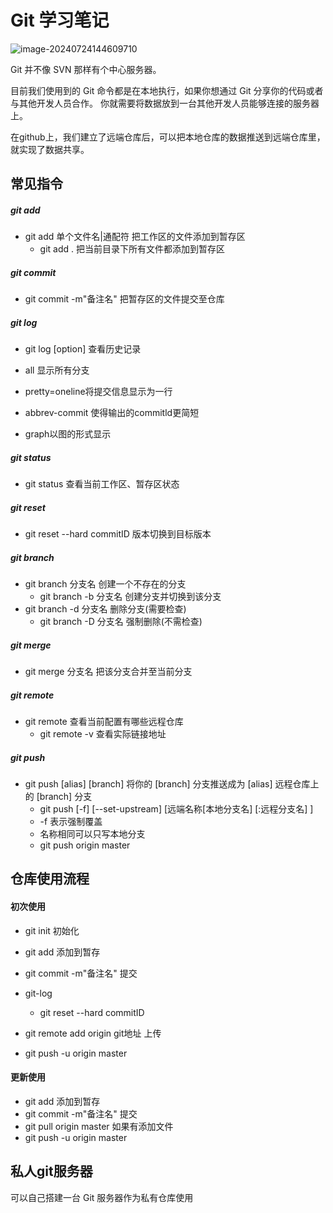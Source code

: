 # Git 学习笔记

![image-20240724144609710](C:\Users\泰来\AppData\Roaming\Typora\typora-user-images\image-20240724144609710.png)

Git 并不像 SVN 那样有个中心服务器。

目前我们使用到的 Git 命令都是在本地执行，如果你想通过 Git 分享你的代码或者与其他开发人员合作。 你就需要将数据放到一台其他开发人员能够连接的服务器上。

在github上，我们建立了远端仓库后，可以把本地仓库的数据推送到远端仓库里，就实现了数据共享。

## 常见指令

##### git add

- git add 单个文件名|通配符	把工作区的文件添加到暂存区
  - git add . 	把当前目录下所有文件都添加到暂存区

##### git commit

- git commit -m"备注名" 	把暂存区的文件提交至仓库 

##### git log

- git log [option]	查看历史记录

- all 显示所有分支
- pretty=oneline将提交信息显示为一行
- abbrev-commit 使得输出的commitld更简短
- graph以图的形式显示

##### git status

- git status	查看当前工作区、暂存区状态

##### git reset

- git reset --hard commitID 版本切换到目标版本

##### git branch

- git branch 分支名 创建一个不存在的分支
  - git branch -b 分支名 创建分支并切换到该分支
- git branch -d 分支名 删除分支(需要检查)
  - git branch -D 分支名 强制删除(不需检查)

##### git merge

- git merge 分支名 把该分支合并至当前分支

##### git remote

- git remote 查看当前配置有哪些远程仓库
  - git remote -v 查看实际链接地址

##### git push

- git push [alias] [branch]  将你的 [branch] 分支推送成为 [alias] 远程仓库上的 [branch] 分支
  - git push [-f] [--set-upstream] [远端名称[本地分支名] [:远程分支名] ]
  - -f 表示强制覆盖
  - 名称相同可以只写本地分支
  - git push origin master

## 仓库使用流程

#### 初次使用

- git init      初始化
- git add     添加到暂存
- git commit -m"备注名"   提交
- git-log
  - git reset --hard commitID

- git remote add origin git地址    上传
- git push -u origin master

#### 更新使用

- git add     添加到暂存
- git commit -m"备注名"   提交
- git pull origin master   如果有添加文件
- git push -u origin master

## 私人git服务器

可以自己搭建一台 Git 服务器作为私有仓库使用